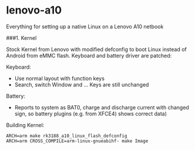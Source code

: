 # lenovo-a10
Everything for setting up a native Linux on a Lenovo A10 netbook

###1. Kernel

Stock Kernel from Lenovo with modified defconfig to boot Linux instead of Android from eMMC flash.
Keyboard and battery driver are patched:

Keyboard:
  * Use normal layout with function keys
  * Search, switch Window and ... Keys are still unchanged
  
Battery:
  * Reports to system as BAT0, charge and discharge current with changed sign, so battery plugins (e.g. from XFCE4) shows correct data)
  
Building Kernel:

```
ARCH=arm make rk3188_a10_linux_flash_defconfig
ARCH=arm CROSS_COMPILE=arm-linux-gnueabihf- make Image 
```
